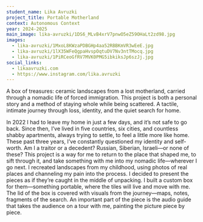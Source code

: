 ```yaml
---
student_name: Lika Avruzki
project_title: Portable Motherland
context: Autonomous Context
year: 2024-2025
main_image: lika-avruzki/1DS6_MLvB4xrV7pnwO5eZ59OHaLt2zd98.jpg
images:
  - lika-avruzki/1MxoL8KWzaPDBGHp4aa52RBBKmVR3wEeE.jpg
  - lika-avruzki/1lX35WFeQgpaHvspOqtuDV7Nv3ntTMocq.jpg
  - lika-avruzki/1PiRCeoGfRV7MVK0PMG5ibkiksJp6szJj.jpg
social_links:
  - likaavruzki.com
  - https://www.instagram.com/lika.avruzki
---
```

A box of treasures: ceramic landscapes from a lost motherland, carried through a nomadic life of forced immigration.
This project is both a personal story and a method of staying whole while being scattered.
A tactile, intimate journey through loss, identity, and the quiet search for home.

In 2022 I had to leave my home in just a few days, and it’s not safe to go back. Since then, I’ve lived in five countries, six cities, and countless shabby apartments, always trying to settle, to feel a little more like home. These past three years, I’ve constantly questioned my identity and self-worth. Am I a traitor or a decedent? Russian, Siberian, Israeli—or none of these?
This project is a way for me to return to the place that shaped me, to sift through it, and take something with me into my nomadic life—wherever I go next. I recreated landscapes from my childhood, using photos of real places and channeling my pain into the process. 
I decided to present the pieces as if they’re caught in the middle of unpacking. I built a custom box for them—something portable, where the tiles will live and move with me. The lid of the box is covered with visuals from the journey—maps, notes, fragments of the search. An important part of the piece is the audio guide that takes the audience on a tour with me, painting the picture piece by piece.